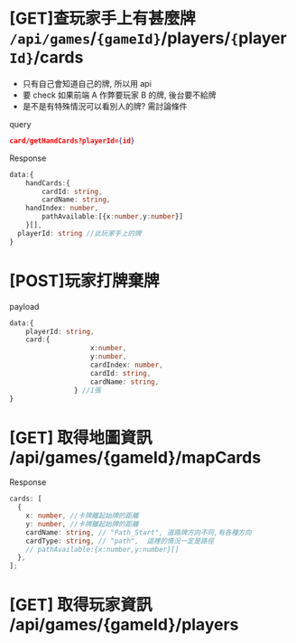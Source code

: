 # [GET]查玩家手上有甚麼牌 `/api/games`/`{gameId}`/players/`{`player`Id}`/cards

- 只有自己會知道自己的牌, 所以用 api
- 要 check 如果前端 A 作弊要玩家 B 的牌, 後台要不給牌
- 是不是有特殊情況可以看別人的牌? 需討論條件

query

```json
card/getHandCards?playerId={id}
```

Response

```ts
data:{
	handCards:{
		cardId: string,
		cardName: string,
    handIndex: number,
		pathAvailable:[{x:number,y:number}]
	}[],
  playerId: string //此玩家手上的牌
}
```

# [POST]玩家打牌棄牌

payload

```ts
data:{
	playerId: string,
	card:{
					x:number,
					y:number,
					cardIndex: number,
					cardId: string,
					cardName: string,
				} //1張
}
```

# [GET] 取得地圖資訊 /api/games/{gameId}/mapCards

Response

```ts
cards: [
  {
    x: number, //卡牌離起始牌的距離
    y: number, //卡牌離起始牌的距離
    cardName: string, // "Path_Start", 道路牌方向不同,有各種方向
    cardType: string, // "path",  這裡的情況一定是路徑
    // pathAvailable:{x:number,y:number}[]
  },
];
```

# [GET] 取得玩家資訊 /api/games/{gameId}/players
